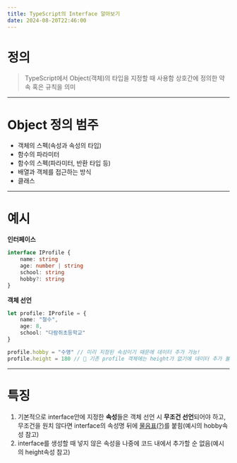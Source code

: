 ```yaml
---
title: TypeScript의 Interface 알아보기
date: 2024-08-20T22:46:00
---
```


# 정의

>TypeScript에서 Object(객체)의 타입을 지정할 때 사용함
>상호간에 정의한 약속 혹은 규칙을 의미

---
# Object 정의 범주

- 객체의 스펙(속성과 속성의 타입)
- 함수의 파라미터
- 함수의 스펙(파라미터, 반환 타입 등)
- 배열과 객체를 접근하는 방식
- 클래스

---
# 예시

**인터페이스**
```typescript
interface IProfile { 
	name: string 
	age: number | string 
	school: string 
	hobby?: string 
}
```

**객체 선언**
```typescript
let profile: IProfile = { 
	name: "철수", 
	age: 8, 
	school: "다람쥐초등학교" 
}

profile.hobby = "수영" // 미리 지정된 속성이기 때문에 데이터 추가 가능!
profile.height = 180 // 🚨 기존 profile 객체에는 height가 없기에 데이터 추가 불가능!
```

---
# 특징

1. 기본적으로 interface안에 지정한 **속성**들은 객체 선언 시 **무조건 선언**되어야 하고, 무조건을 원치 않다면 interface의 속성명 뒤에 <u>물음표(?)</u>를 붙힘(예시의 hobby속성 참고)
2. interface를 생성할 때 넣지 않은 속성을 나중에 코드 내에서 추가할 순 없음(예시의 height속성 참고)
